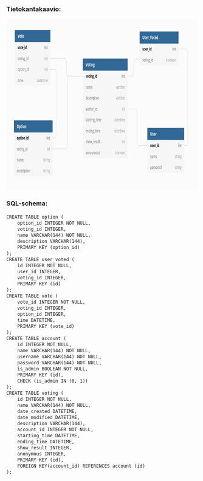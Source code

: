 ### Tietokantakaavio: 


<img src="https://github.com/johannaval/voting_app/blob/master/dokumentaatio/Screenshot%20from%202020-06-14%2020-05-20.png" width="600" height="450">

### SQL-schema:

```
CREATE TABLE option (
	option_id INTEGER NOT NULL, 
	voting_id INTEGER, 
	name VARCHAR(144) NOT NULL, 
	description VARCHAR(144), 
	PRIMARY KEY (option_id)
);
CREATE TABLE user_voted (
	id INTEGER NOT NULL, 
	user_id INTEGER, 
	voting_id INTEGER, 
	PRIMARY KEY (id)
);
CREATE TABLE vote (
	vote_id INTEGER NOT NULL, 
	voting_id INTEGER, 
	option_id INTEGER, 
	time DATETIME, 
	PRIMARY KEY (vote_id)
);
CREATE TABLE account (
	id INTEGER NOT NULL, 
	name VARCHAR(144) NOT NULL, 
	username VARCHAR(144) NOT NULL, 
	password VARCHAR(144) NOT NULL, 
	is_admin BOOLEAN NOT NULL, 
	PRIMARY KEY (id), 
	CHECK (is_admin IN (0, 1))
);
CREATE TABLE voting (
	id INTEGER NOT NULL, 
	name VARCHAR(144) NOT NULL, 
	date_created DATETIME, 
	date_modified DATETIME, 
	description VARCHAR(144), 
	account_id INTEGER NOT NULL, 
	starting_time DATETIME, 
	ending_time DATETIME, 
	show_result INTEGER, 
	anonymous INTEGER, 
	PRIMARY KEY (id), 
	FOREIGN KEY(account_id) REFERENCES account (id)
);
```
